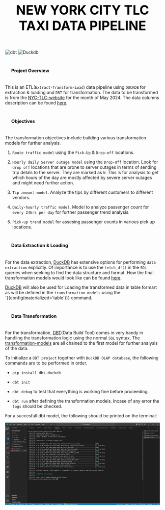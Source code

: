 
## <div style="padding: 35px;color:white;margin:10;font-size:200%;text-align:center;display:fill;border-radius:10px;overflow:hidden;background-image: url(https://images.pexels.com/photos/7078619/pexels-photo-7078619.jpeg?auto=compress&cs=tinysrgb&w=1260&h=750&dpr=1)"><b><span style='color:black'><strong> NEW YORK CITY TLC TAXI DATA PIPELINE  </strong></span></b> </div> 

![dbt](https://img.shields.io/badge/dbt-FF694B?logo=dbt&logoColor=fff&style=for-the-badge)
![Duckdb](https://img.shields.io/badge/DuckDB-FFF000?logo=duckdb&logoColor=000&style=for-the-badge)


### <div style="padding: 20px;color:white;margin:10;font-size:90%;text-align:left;display:fill;border-radius:10px;overflow:hidden;background-image: url(https://w0.peakpx.com/wallpaper/957/661/HD-wallpaper-white-marble-white-stone-texture-marble-stone-background-white-stone.jpg)"><b><span style='color:black'> Project Overview</span></b> </div>

This is an ETL(`Extract-Transform-Load`) data pipeline using `DUCKDB` for extraction & loading and `DBT` for transformation. The data to be transformed is from the [NYC-TLC-website](https://www.nyc.gov/site/tlc/about/tlc-trip-record-data.page#:~:text=Yellow%20and%20green%20taxi%20trip,and%20driver%2Dreported%20passenger%20counts.) for the month of May 2024. The data columns description can be found [here](data_dictionary_trip_records_green.pdf). 

### <div style="padding: 20px;color:white;margin:10;font-size:90%;text-align:left;display:fill;border-radius:10px;overflow:hidden;background-image: url(https://w0.peakpx.com/wallpaper/957/661/HD-wallpaper-white-marble-white-stone-texture-marble-stone-background-white-stone.jpg)"><b><span style='color:black'> Objectives</span></b> </div>

The transformation objectives include building various transformation models for further analysis. 

1. `Route traffic model` using the `Pick-Up` & `Drop-off` locations. 

2. `Hourly daily Server outage model` using the `Drop-Off` location. Look for `drop off` locations that are prone to server outages in terms of sending trip detals to the server. They are marked as `N`. This is for analysis to get which hours of the day are mostly affected by severe server outages and might need further action. 

3. `Tip amount model`. Analyze the tips by different customers to different vendors. 

4. `Daily-hourly traffic model`. Model to analyze passenger count for `every 24hrs per day` for further passenger trend analysis. 

5. `Pick-up trend model` for assesing passenger counts in various pick up locations. 

### <div style="padding: 20px;color:white;margin:10;font-size:90%;text-align:left;display:fill;border-radius:10px;overflow:hidden;background-image: url(https://w0.peakpx.com/wallpaper/957/661/HD-wallpaper-white-marble-white-stone-texture-marble-stone-background-white-stone.jpg)"><b><span style='color:black'> Data Extraction & Loading</span></b> </div>

For the data extraction, [DuckDB](https://duckdb.org/docs/data/parquet/overview) has extensive options for performing `data extraction` explicitly. Of importance is to use the `fetch_df()` in the `SQL` queries when seeking to find the data structure and format. How the final transformation models would look like can be found [here](taxi.ipynb). 

[DuckDB](https://duckdb.org/docs/installation/index?version=stable&environment=cli&platform=win&download_method=package_manager) will also be used for Loading the transformed data in table formart as will be defined in the `transformation models` using the `{{config(materialized='table')}} command. 

### <div style="padding: 20px;color:white;margin:10;font-size:90%;text-align:left;display:fill;border-radius:10px;overflow:hidden;background-image: url(https://w0.peakpx.com/wallpaper/957/661/HD-wallpaper-white-marble-white-stone-texture-marble-stone-background-white-stone.jpg)"><b><span style='color:black'> Data Transformation</span></b> </div>

For the transformation, [DBT](https://docs.getdbt.com/docs/introduction)(Data Build Tool) comes in very handy in handling the transformation logic using the normal `SQL` syntax. The [transformation-models](TLC_NYC/models) are all chained to the first model for further analysis of the data. 

To initialize a `DBT project` together with `DuckDB OLAP database`, the following commands are to be performed in order.

* `pip install dbt-duckdb`

* `dbt init`

* `dbt debug` to test that everything is working fine before proceeding. 

* `dbt run` after defining the transformation models. Incase of any error the `logs` should be checked. 

For a succesfull dbt model, the following should be printed on the terminal:

![dbt-final-screenshot](<dbt screenshot.png>)